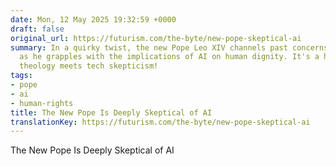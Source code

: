 ```yaml
---
date: Mon, 12 May 2025 19:32:59 +0000
draft: false
original_url: https://futurism.com/the-byte/new-pope-skeptical-ai
summary: In a quirky twist, the new Pope Leo XIV channels past concerns about technology
  as he grapples with the implications of AI on human dignity. It's a holy chat where
  theology meets tech skepticism!
tags:
- pope
- ai
- human-rights
title: The New Pope Is Deeply Skeptical of AI
translationKey: https://futurism.com/the-byte/new-pope-skeptical-ai
---
```


The New Pope Is Deeply Skeptical of AI